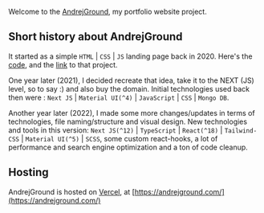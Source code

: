 Welcome to the [AndrejGround](https://andrejground.com/), my portfolio website project.

## Short history about AndrejGround

It started as a simple `HTML` | `CSS` | `JS` landing page back in 2020.
Here's the [code](https://github.com/Ninjaneer87/andrejground/), and the [link](https://andrejground.com/) to that project.

One year later (2021), I decided recreate that idea, take it to the NEXT (JS) level, so to say :) and also buy the domain.
Initial technologies used back then were : `Next JS` | `Material UI(^4)` | `JavaScript` | `CSS` | `Mongo DB`.

Another year later (2022), I made some more changes/updates in terms of technologies, file naming/structure and visual design.
New technologies and tools in this version: `Next JS(^12)` | `TypeScript` | `React(^18)` | `Tailwind-CSS` | `Material UI(^5)` | `SCSS`, some custom react-hooks, a lot of performance and search engine optimization and a ton of code cleanup.

## Hosting

AndrejGround is hosted on [Vercel](https://vercel.com/), at [https://andrejground.com/](https://andrejground.com/)